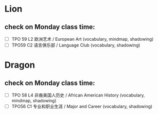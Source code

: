 # Lion
## check on Monday class time:
- [ ] TPO 59 L2 欧洲艺术 / European Art (vocabulary, mindmap, shadowing)
- [ ] TPO59 C2 语言俱乐部 / Language Club (vocabulary, shadowing)

# Dragon
## check on Monday class time:
- [ ] TPO 58 L4 非裔美国人历史 / African American History (vocabulary, mindmap, shadowing)
- [ ] TPO56 C1 专业和职业生涯 / Major and Career (vocabulary, shadowing)
